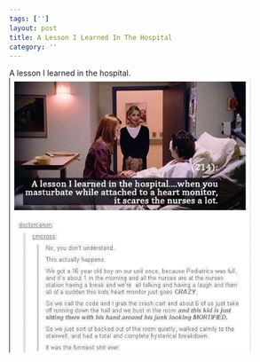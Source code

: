 ```yaml
---
tags: ['']
layout: post
title: A Lesson I Learned In The Hospital
category: ''
---
```

A lesson I learned in the hospital.
![A lesson I learned in the hospital.](/uploads/2013-8-25-a-lesson-i-learned-in-the-hospital.jpg)
